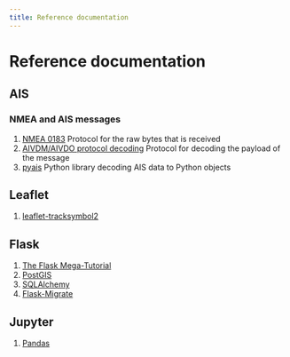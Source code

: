 ```yaml
---
title: Reference documentation
---
```

# Reference documentation

## AIS
### NMEA and AIS messages
1. [NMEA 0183](https://en.wikipedia.org/wiki/NMEA_0183) Protocol for the raw bytes that is received
1. [AIVDM/AIVDO protocol decoding](https://gpsd.gitlab.io/gpsd/AIVDM.html) Protocol for decoding the payload of the message
1. [pyais](https://github.com/M0r13n/pyais) Python library decoding AIS data to Python objects


## Leaflet
1. [leaflet-tracksymbol2](https://github.com/org-arl/leaflet-tracksymbol2)


## Flask
1. [The Flask Mega-Tutorial](https://blog.miguelgrinberg.com/post/the-flask-mega-tutorial-part-xv-a-better-application-structure)
1. [PostGIS](https://postgis.net/)
1. [SQLAlchemy](https://www.sqlalchemy.org/)
1. [Flask-Migrate](https://flask-migrate.readthedocs.io/en/latest/)

## Jupyter
1. [Pandas](https://pandas.pydata.org/)
